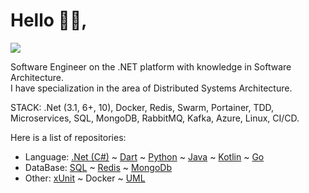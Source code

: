   <h1>Hello 👋🏻,</h1>
<p>
  <a href="mailto:danpaiva@live.com" target="_blank" title="E-mail">
    <img src="https://img.shields.io/badge/danpaiva@live.com-038C3E?style=for-the-badge">
  </a>
</p>

<p>Software Engineer on the .NET platform with knowledge in Software Architecture.<br>
I have specialization in the area of ​​Distributed Systems Architecture.</p>

<p>STACK: .Net (3.1, 6+, 10), Docker, Redis, Swarm, Portainer, TDD, Microservices, SQL, MongoDB, RabbitMQ, Kafka, Azure, Linux, CI/CD.

Here is a list of repositories:</p>

* Language: [.Net (C#)](https://github.com/danhpaiva?tab=repositories&q=&type=&language=c%23&sort=) ~ 
[Dart](https://github.com/danhpaiva?tab=repositories&q=&type=&language=dart&sort=) ~ 
[Python](https://github.com/danhpaiva?tab=repositories&q=&type=&language=python&sort=) ~
[Java](https://github.com/danhpaiva?tab=repositories&q=&type=&language=java&sort=) ~
[Kotlin](https://github.com/danhpaiva?tab=repositories&q=&type=&language=kotlin&sort=) ~
[Go](https://github.com/danhpaiva?tab=repositories&q=&type=&language=go&sort=)
* DataBase: [SQL](https://github.com/danhpaiva?tab=repositories&q=&type=&language=tsql&sort=) ~ 
[Redis](https://github.com/danhpaiva/net-redis-example-key-value) ~ 
[MongoDb](https://github.com/danhpaiva/net-api-mongodb)
* Other: [xUnit](https://github.com/danhpaiva/todo-mobile-bff) ~ 
Docker ~
[UML](https://github.com/danhpaiva/university-diagram-plantUml)

</p>
